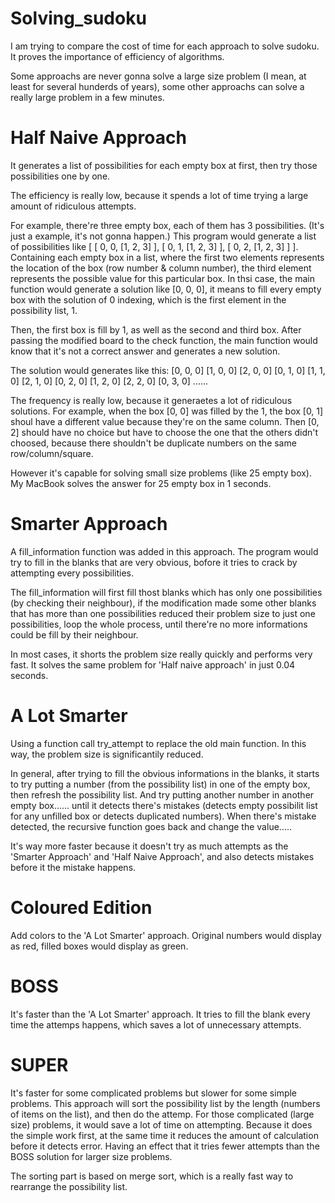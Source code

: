 # Solving_sudoku
I am trying to compare the cost of time for each approach to solve sudoku. It proves the importance of efficiency of algorithms.

Some approachs are never gonna solve a large size problem (I mean, at least for several hunderds of years), some other approachs can solve a really large problem in a few minutes.

# Half Naive Approach
It generates a list of possibilities for each empty box at first, then try those possibilities one by one.

The efficiency is really low, because it spends a lot of time trying a large amount of ridiculous attempts.

For example, there're three empty box, each of them has 3 possibilities. (It's just a example, it's not gonna happen.) This program would generate a list of possibilities like [ [ 0, 0, [1, 2, 3] ], [ 0, 1, [1, 2, 3] ], [ 0, 2, [1, 2, 3] ] ]. Containing each empty box in a list, where the first two elements represents the location of the box (row number & column number), the third element represents the possible value for this particular box. In thsi case, the main function would generate a solution like [0, 0, 0], it means to fill every empty box with the solution of 0 indexing, which is the first element in the possibility list, 1.

Then, the first box is fill by 1, as well as the second and third box. After passing the modified board to the check function, the main function would know that it's not a correct answer and generates a new solution.

The solution would generates like this:
[0, 0, 0]
[1, 0, 0]
[2, 0, 0]
[0, 1, 0]
[1, 1, 0]
[2, 1, 0]
[0, 2, 0]
[1, 2, 0]
[2, 2, 0]
[0, 3, 0]
......

The frequency is really low, because it generaetes a lot of ridiculous solutions. For example, when the box [0, 0] was filled by the 1, the box [0, 1] shoul have a different value because they're on the same column. Then [0, 2] should have no choice but have to choose the one that the others didn't choosed, because there shouldn't be duplicate numbers on the same row/column/square.

However it's capable for solving small size problems (like 25 empty box). 
My MacBook solves the answer for 25 empty box in 1 seconds.

# Smarter Approach
A fill_information function was added in this approach. The program would try to fill in the blanks that are very obvious, bofore it tries to crack by attempting every possibilities. 

The fill_information will first fill thost blanks which has only one possibilities (by checking their neighbour), if the modification made some other blanks that has more than one possibilities reduced their problem size to just one possibilities, loop the whole process, until there're no more informations could be fill by their neighbour.

In most cases, it shorts the problem size really quickly and performs very fast. It solves the same problem for 'Half naive approach' in just 0.04 seconds.

# A Lot Smarter
Using a function call try_attempt to replace the old main function. In this way, the problem size is significantily reduced.

In general, after trying to fill the obvious informations in the blanks, it starts to try putting a number (from the possibility list) in one of the empty box, then refresh the possibility list. And try putting another number in another empty box...... until it detects there's mistakes (detects empty possibilit list for any unfilled box or detects duplicated numbers). When there's mistake detected, the recursive function goes back and change the value.....

It's way more faster because it doesn't try as much attempts as the 'Smarter Approach' and 'Half Naive Approach', and also detects mistakes before it the mistake happens.

# Coloured Edition
Add colors to the 'A Lot Smarter' approach. Original numbers would display as red, filled boxes would display as green.

# BOSS
It's faster than the 'A Lot Smarter' approach. It tries to fill the blank every time the attemps happens, which saves a lot of unnecessary attempts.

# SUPER
It's faster for some complicated problems but slower for some simple problems.
This approach will sort the possibility list by the length (numbers of items on the list), and then do the attemp. For those complicated (large size) problems, it would save a lot of time on attempting. Because it does the simple work first, at the same time it reduces the amount of calculation before it detects error. Having an effect that it tries fewer attempts than the BOSS solution for larger size problems.

The sorting part is based on merge sort, which is a really fast way to rearrange the possibility list.
